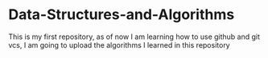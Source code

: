 # Data-Structures-and-Algorithms
This is my first repository, as of now I am learning how to use github and git vcs, I am going to upload the algorithms I learned in this repository
